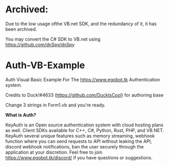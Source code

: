 # Archived:

Due to the low usage ofthe VB.net SDK, and the redundancy of it, it has been archived.

You may convert the C# SDK to VB.net using https://github.com/dnSpy/dnSpy 

# Auth-VB-Example
Auth Visual Basic Example For The https://www.egobot.tk Authentication system.

Credits to Duck!#4633 (https://github.com/DuckIsCool) for authoring base

Change 3 strings in Form1.vb and you're ready.

**What is Auth?**

KeyAuth is an Open source authentication system with cloud hosting plans as well. Client SDKs available for C++, C#, Python, Rust, PHP, and VB.NET. KeyAuth several unique features such as memory streaming, webhook function where you can send requests to API without leaking the API, discord webhook notifications, ban the user securely through the application at your discretion. Feel free to join https://www.egobot.tk/discord/ if you have questions or suggestions.
